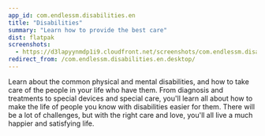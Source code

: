 ```yaml
---
app_id: com.endlessm.disabilities.en
title: "Disabilities"
summary: "Learn how to provide the best care"
dist: flatpak
screenshots:
  - https://d3lapyynmdp1i9.cloudfront.net/screenshots/com.endlessm.disabilities.en/C/com.endlessm.disabilities.en-screenshot1.jpg
redirect_from: /com.endlessm.disabilities.en.desktop/
---
```


<p>Learn about the common physical and mental disabilities, and how to take care of the people in your life who have them. From diagnosis and treatments to special devices and special care, you'll learn all about how to make the life of people you know with disabilities easier for them. There will be a lot of challenges, but with the right care and love, you'll all live a much happier and satisfying life.</p>